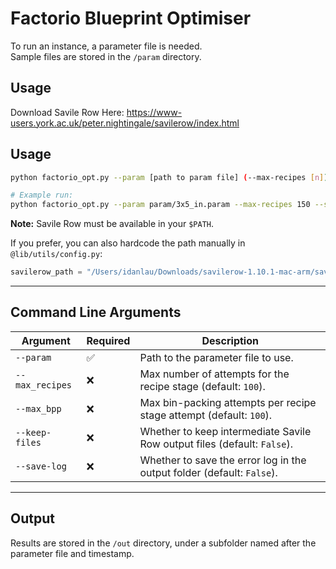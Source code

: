 # Factorio Blueprint Optimiser

To run an instance, a parameter file is needed.  
Sample files are stored in the `/param` directory.

## Usage

Download Savile Row Here: https://www-users.york.ac.uk/peter.nightingale/savilerow/index.html

## Usage

```bash
python factorio_opt.py --param [path to param file] (--max-recipes [n]) (--max-bpp [n]) (--keep-files) (--save-log)

# Example run:
python factorio_opt.py --param param/3x5_in.param --max-recipes 150 --save-log
```

**Note:** Savile Row must be available in your `$PATH`.

If you prefer, you can also hardcode the path manually in `@lib/utils/config.py`:
```python
savilerow_path = "/Users/idanlau/Downloads/savilerow-1.10.1-mac-arm/savilerow"
```

---

## Command Line Arguments

| Argument        | Required | Description                                                                 |
|-----------------|----------|-----------------------------------------------------------------------------|
| `--param`       | ✅       | Path to the parameter file to use.                                          |
| `--max_recipes` | ❌       | Max number of attempts for the recipe stage (default: `100`).               |
| `--max_bpp`     | ❌       | Max bin-packing attempts per recipe stage attempt (default: `100`).         |
| `--keep-files`  | ❌       | Whether to keep intermediate Savile Row output files (default: `False`).    |
| `--save-log`    | ❌       | Whether to save the error log in the output folder (default: `False`).      |

---

## Output

Results are stored in the `/out` directory, under a subfolder named after the parameter file and timestamp.
